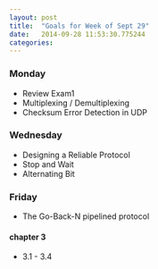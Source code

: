 ```yaml
---
layout: post
title:  "Goals for Week of Sept 29"
date:   2014-09-28 11:53:30.775244
categories:
---
```



### Monday

* Review Exam1
* Multiplexing / Demultiplexing
* Checksum Error Detection in UDP

### Wednesday

* Designing a Reliable Protocol
* Stop and Wait
* Alternating Bit

### Friday

* The Go-Back-N pipelined protocol

#### chapter 3

* 3.1 - 3.4
